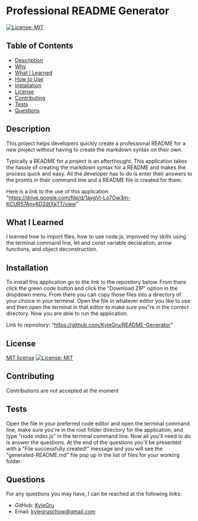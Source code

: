 
  
  # Professional README Generator

  [![License: MIT](https://img.shields.io/badge/License-MIT-yellow.svg)](https://opensource.org/licenses/MIT)

  ## Table of Contents
  - [Description](#description)
  - [Why](#why)
  - [What I Learned](#what-i-learned)
  - [How to Use](#how-to-use)
  - [Installation](#installation)
  - [License](#license)
  - [Contributing](#contributing)
  - [Tests](#tests)
  - [Questions](#questions)

  ## Description
  This project helps developers quickly create a professional README for a new project without having to create the markdown syntax on their own.

  Typically a README for a project is an afterthought. This application takes the hassle of creating the markdown syntax for a README and makes the process quick and easy. All the developer has to do is enter their answers to the promts in their command line and a README file is created for them. 

  Here is a link to the use of this application "https://drive.google.com/file/d/1aygVl-Lo7Ow3m-KCUR57Any6D2dtXkTT/view"

  ## What I Learned
  I learned how to import files, how to use node.js, improved my skills using the terminal command line, let and const variable declaration, arrow functions, and object deconstruction.

  ## Installation
  To install this application go to the link to the repository below. From there click the green code button and click the "Download ZIP" option in the dropdown menu. From there you can copy those files into a directory of your choice in your terminal. Open the file in whatever editor you like to use and then open the terminal in that editor to make sure you"re in the correct directory. Now you are able to run the application.

  Link to repository: "https://github.com/KyleGru/README-Generator"

  ## License
  [MIT license](https://opensource.org/licenses/MIT)
  [![License: MIT](https://img.shields.io/badge/License-MIT-yellow.svg)](https://opensource.org/licenses/MIT)

  ## Contributing
  Contributions are not accepted at the moment

  ## Tests
  Open the file in your preferred code editor and open the terminal command line, make sure you're in the root folder directory for the application, and type "node index.js" in the terminal command line. Now all you'll need to do is answer the questions. At the end of the questions you'll be presented with a "File successfully created!" message and you will see the "generated-README.md" file pop up in the list of files for your working folder. 

  ## Questions
  For any questions you may have, I can be reached at the following links: 
  - GitHub: [KyleGru](https://github.com/KyleGru)
  - Email: kylegruschow@gmail.com
